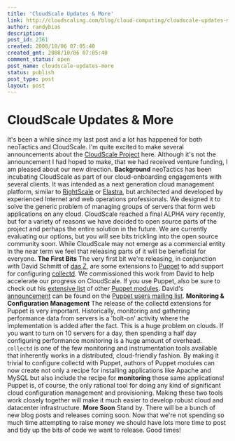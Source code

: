 ```yaml
---
title: 'CloudScale Updates & More'
link: http://cloudscaling.com/blog/cloud-computing/cloudscale-updates-more/
author: randybias
description: 
post_id: 2361
created: 2008/10/06 07:05:40
created_gmt: 2008/10/06 07:05:40
comment_status: open
post_name: cloudscale-updates-more
status: publish
post_type: post
layout: post
---
```


# CloudScale Updates & More

It's been a while since my last post and a lot has happened for both neoTactics and CloudScale. I'm quite excited to make several announcements about the [CloudScale Project](http://neotactics.com/cloudscale/) here. Although it's not the announcement I had hoped to make, that we had received venture funding, I am pleased about our new direction. **Background** neoTactics has been incubating CloudScale as part of our cloud-onboarding engagements with several clients. It was intended as a next generation cloud management platform, similar to [RightScale](http://www.rightscale.com) or [Elastra](http://www.elastra.com), but architected and developed by experienced Internet and web operations professionals. We designed it to solve the generic problem of managing groups of servers that form web applications on any cloud. CloudScale reached a final ALPHA very recently, but for a variety of reasons we have decided to open source parts of the project and perhaps the entire solution in the future. We are currently evaluating our options, but you will see bits trickling into the open source community soon. While CloudScale may not emerge as a commercial entity in the near term we feel that releasing parts of it will be beneficial for everyone. **The First Bits** The very first bit we're releasing, in conjunction with David Schmitt of [das Z](http://dasz.at/), are some extensions to [Puppet](http://puppet.reductivelabs.com) to add support for configuring [collectd](http://www.collectd.org). We commissioned this work from David to help accelerate our progress on CloudScale. If you use Puppet, also be sure to check out his [extensive list](http://reductivelabs.com/trac/puppet/wiki/CompleteConfiguration) of other [Puppet modules](http://git.black.co.at/). David's [announcement](http://groups.google.com/group/puppet-users/browse_thread/thread/cc9a6d612e7bd3ae) can be found on the [Puppet users mailing list](http://groups.google.com/group/puppet-users). **Monitoring & Configuration Management** The release of the collectd extensions for Puppet is very important. Historically, monitoring and gathering performance data from servers is a 'bolt-on' activity where the implementation is added after the fact. This is a huge problem on clouds. If you want to turn on 10 servers for a day, then spending a half day configuring performance monitoring is a huge amount of overhead. `collectd` is one of the few monitoring and instrumentation tools available that inherently works in a distributed, cloud-friendly fashion. By making it trivial to configure collectd with Puppet, authors of Puppet modules can now create not only a recipe for installing applications like Apache and MySQL but also include the recipe for **monitoring** those same applications! Puppet is, of course, the only rational tool for doing any kind of significant cloud configuration management and provisioning. Making these two tools work closely together will make it much easier to develop robust cloud and datacenter infrastructure. **More Soon** Stand by. There will be a bunch of new blog posts and releases coming soon. Now that we're not spending so much time attempting to raise money we should have lots more time to post and tidy up the bits of code we want to release. Good times!